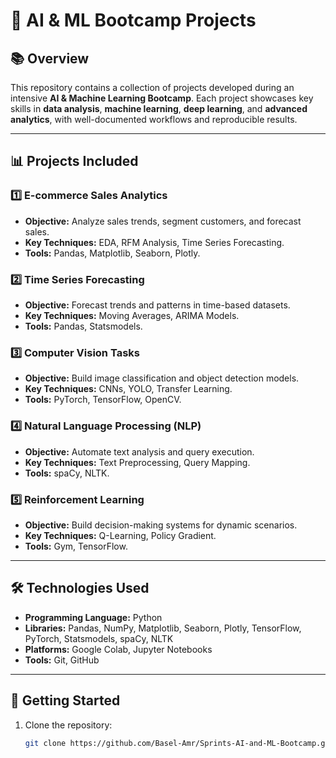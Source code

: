 # 🧠 **AI & ML Bootcamp Projects**

## 📚 **Overview**
This repository contains a collection of projects developed during an intensive **AI & Machine Learning Bootcamp**. Each project showcases key skills in **data analysis**, **machine learning**, **deep learning**, and **advanced analytics**, with well-documented workflows and reproducible results.

---

## 📊 **Projects Included**

### 1️⃣ **E-commerce Sales Analytics**
- **Objective:** Analyze sales trends, segment customers, and forecast sales.  
- **Key Techniques:** EDA, RFM Analysis, Time Series Forecasting.  
- **Tools:** Pandas, Matplotlib, Seaborn, Plotly.

### 2️⃣ **Time Series Forecasting**
- **Objective:** Forecast trends and patterns in time-based datasets.  
- **Key Techniques:** Moving Averages, ARIMA Models.  
- **Tools:** Pandas, Statsmodels.

### 3️⃣ **Computer Vision Tasks**
- **Objective:** Build image classification and object detection models.  
- **Key Techniques:** CNNs, YOLO, Transfer Learning.  
- **Tools:** PyTorch, TensorFlow, OpenCV.

### 4️⃣ **Natural Language Processing (NLP)**
- **Objective:** Automate text analysis and query execution.  
- **Key Techniques:** Text Preprocessing, Query Mapping.  
- **Tools:** spaCy, NLTK.

### 5️⃣ **Reinforcement Learning**
- **Objective:** Build decision-making systems for dynamic scenarios.  
- **Key Techniques:** Q-Learning, Policy Gradient.  
- **Tools:** Gym, TensorFlow.

---

## 🛠️ **Technologies Used**
- **Programming Language:** Python  
- **Libraries:** Pandas, NumPy, Matplotlib, Seaborn, Plotly, TensorFlow, PyTorch, Statsmodels, spaCy, NLTK  
- **Platforms:** Google Colab, Jupyter Notebooks  
- **Tools:** Git, GitHub  

---

## 🚀 **Getting Started**

1. Clone the repository:  
   ```bash
   git clone https://github.com/Basel-Amr/Sprints-AI-and-ML-Bootcamp.git

